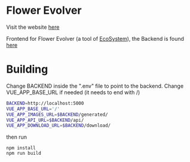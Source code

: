 # Flower Evolver #

Visit the website [here](https://cristianglezm.github.io/FlowerEvolver-frontend/)

Frontend for Flower Evolver (a tool of [EcoSystem](https://github.com/cristianglezm/EcoSystem)),
the Backend is found [here](https://github.com/cristianglezm/FlowerEvolver-backend)

# Building #

Change BACKEND inside the ".env" file to point to the backend.
Change VUE_APP_BASE_URL if needed (it needs to end with /)
```bash
BACKEND=http://localhost:5000
VUE_APP_BASE_URL='/'
VUE_APP_IMAGES_URL=$BACKEND/generated/
VUE_APP_API_URL=$BACKEND/api/
VUE_APP_DOWNLOAD_URL=$BACKEND/download/
```

then run 

```
npm install
npm run build
```
